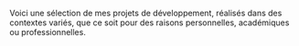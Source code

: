 Voici une sélection de mes projets de développement, réalisés dans des contextes variés, que ce soit pour des raisons personnelles, académiques ou professionnelles.
